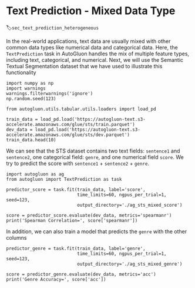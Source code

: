 # Text Prediction - Mixed Data Type
:label:`sec_text_prediction_heterogeneous`

In the real-world applications, text data are usually mixed with other common data types like numerical data and categorical data. Here, the `TextPrediction` task in AutoGluon handles the mix of multiple feature types, including text, categorical, and numerical. Next, we will use the Semantic Textual Segmentation dataset that we have used to illustrate this functionality


```{.python .input}
import numpy as np
import warnings
warnings.filterwarnings('ignore')
np.random.seed(123)
```


```{.python .input}
from autogluon.utils.tabular.utils.loaders import load_pd

train_data = load_pd.load('https://autogluon-text.s3-accelerate.amazonaws.com/glue/sts/train.parquet')
dev_data = load_pd.load('https://autogluon-text.s3-accelerate.amazonaws.com/glue/sts/dev.parquet')
train_data.head(10)
```

We can see that the STS dataset contains two text fields: `sentence1` and `sentence2`, one categorical field: `genre`, and one numerical field `score`. We try to predict the score with `sentence1` + `sentence2` + `genre`.


```{.python .input}
import autogluon as ag
from autogluon import TextPrediction as task

predictor_score = task.fit(train_data, label='score',
                           time_limits=60, ngpus_per_trial=1, seed=123,
                           output_directory='./ag_sts_mixed_score')
```


```{.python .input}
score = predictor_score.evaluate(dev_data, metrics='spearmanr')
print('Spearman Correlation=', score['spearmanr'])
```

In addition, we can also train a model that predicts the `genre` with the other columns


```{.python .input}
predictor_genre = task.fit(train_data, label='genre',
                           time_limits=60, ngpus_per_trial=1, seed=123,
                           output_directory='./ag_sts_mixed_genre')
```


```{.python .input}
score = predictor_genre.evaluate(dev_data, metrics='acc')
print('Genre Accuracy=', score['acc'])
```
